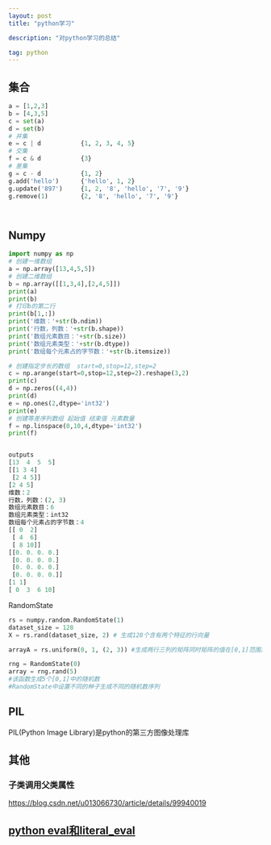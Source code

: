 ```yaml
---
layout: post
title: "python学习"

description: "对python学习的总结"

tag: python
---   
```



## 集合

``` python
a = [1,2,3]
b = [4,3,5]
c = set(a)
d = set(b)
# 并集
e = c | d    		{1, 2, 3, 4, 5}
# 交集
f = c & d	 		{3}
# 差集
g = c - d    		{1, 2}
g.add('hello')		{'hello', 1, 2}
g.update('897')		{1, 2, '8', 'hello', '7', '9'}
g.remove(1)			{2, '8', 'hello', '7', '9'}




```

## Numpy

```python
import numpy as np
# 创建一维数组
a = np.array([13,4,5,5])
# 创建二维数组
b = np.array([[1,3,4],[2,4,5]])
print(a)
print(b)
# 打印b的第二行
print(b[1,:])
print('维数：'+str(b.ndim))
print('行数，列数：'+str(b.shape))
print('数组元素数目：'+str(b.size))
print('数组元素类型：'+str(b.dtype))
print('数组每个元素占的字节数：'+str(b.itemsize))

# 创建指定步长的数组  start=0,stop=12,step=2
c = np.arange(start=0,stop=12,step=2).reshape(3,2)
print(c)
d = np.zeros((4,4))
print(d)
e = np.ones(2,dtype='int32')
print(e)
# 创建等差序列数组 起始值 结束值 元素数量
f = np.linspace(0,10,4,dtype='int32')
print(f)


outputs
[13  4  5  5]
[[1 3 4]
 [2 4 5]]
[2 4 5]
维数：2
行数，列数：(2, 3)
数组元素数目：6
数组元素类型：int32
数组每个元素占的字节数：4
[[ 0  2]
 [ 4  6]
 [ 8 10]]
[[0. 0. 0. 0.]
 [0. 0. 0. 0.]
 [0. 0. 0. 0.]
 [0. 0. 0. 0.]]
[1 1]
[ 0  3  6 10]
```

RandomState

```python
rs = numpy.random.RandomState(1)
dataset_size = 128
X = rs.rand(dataset_size, 2) # 生成128个含有两个特征的行向量

arrayA = rs.uniform(0, 1, (2, 3)) #生成两行三列的矩阵同时矩阵的值在[0,1]范围之内


```

```python
rng = RandomState(0)
array = rng.rand(5)
#该函数生成5个[0,1]中的随机数
#RandomState中设置不同的种子生成不同的随机数序列
```

## PIL

PIL(Python Image Library)是python的第三方图像处理库

## 其他

### 子类调用父类属性

https://blog.csdn.net/u013066730/article/details/99940019

## [python eval和literal_eval](https://www.cnblogs.com/likui360/p/5770601.html)

